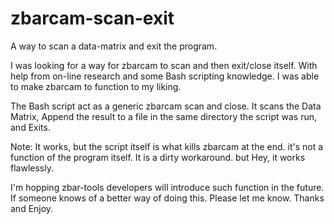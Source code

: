 zbarcam-scan-exit
=================

A way to scan a data-matrix and exit the program.

I was looking for a way for zbarcam to scan and then exit/close itself.
With help from on-line research and some  Bash scripting knowledge.
I was able to make zbarcam to function to my liking.

The Bash script act as a generic zbarcam scan and close.
  It scans the Data Matrix, Append the result to a file in the same directory the script was run, and Exits.

Note: It works, but the script itself is what kills zbarcam at the end. it's not a function of the program itself.
      It is a dirty workaround. but Hey, it works flawlessly.

I'm hopping zbar-tools developers will introduce such function in the future.
If someone knows of a better way of doing this. Please let me know. Thanks and Enjoy.
